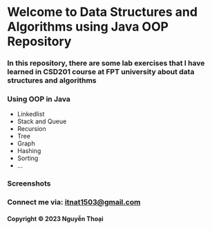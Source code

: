 # Welcome to Data Structures and Algorithms using Java OOP Repository

### In this repository, there are some lab exercises that I have learned in CSD201 course at FPT university about data structures and algorithms
### Using OOP in Java
* Linkedlist
* Stack and Queue
* Recursion
* Tree
* Graph
* Hashing
* Sorting
* ...

### Screenshots

### Connect me via: itnat1503@gmail.com

#### Copyright &#169; 2023 Nguyễn Thoại
